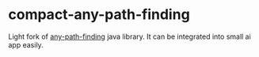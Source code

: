 # compact-any-path-finding
Light fork of [any-path-finding](https://github.com/Ohohcakester/Any-Angle-Pathfinding) java library. It can be integrated into small ai app easily.
